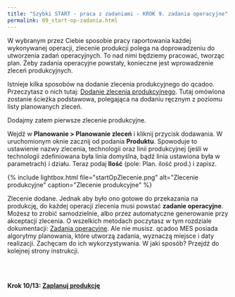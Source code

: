 ```yaml
---
title: "Szybki START - praca z zadaniami - KROK 9. zadania operacyjne"
permalink: 09_start-op-zadania.html 
---
```


W wybranym przez Ciebie sposobie pracy raportowania każdej wykonywanej operacji, zlecenie produkcji polega na doprowadzeniu do utworzenia zadań operacyjnych. To nad nimi będziemy pracować, tworząc plan. Żeby zadania operacyjne powstały, konieczne jest wprowadzenie zleceń produkcyjnych.

Istnieje kilka sposobów na dodanie zlecenia produkcyjnego do qcadoo. Przeczytasz o nich tutaj: [Dodanie zlecenia produkcyjnego](/zlecenia-produkcyjne.html#dodanie-zlecenia-produkcyjnego). Tutaj omówiona zostanie ścieżka podstawowa, polegająca na dodaniu ręcznym z poziomu listy planowanych zleceń.

Dodajmy zatem pierwsze zlecenie produkcyjne. 

Wejdź w **Planowanie > Planowanie zleceń** i kliknij przycisk dodawania. W uruchomionym oknie zacznij od podania **Produktu**. Spowoduje to ustawienie nazwy zlecenia, technologii oraz linii produkcyjnej (jeśli w technologii zdefiniowana była linia domyślna, bądź linia ustawiona była w parametrach) i działu. Teraz podaj **Ilość** (pole: Plan. ilość prod.) i zapisz. 

{% include lightbox.html file="startOpZlecenie.png" alt="Zlecenie produkcyjne" caption="Zlecenie produkcyjne" %}

Zlecenie dodane. Jednak aby było ono gotowe do przekazania na produkcję, do każdej operacji zlecenia musi powstać **zadanie operacyjne**. Możesz to zrobić samodzielnie, albo przez automatyczne generowanie przy akceptacji zlecenia. O wszelkich metodach poczytasz w tym rozdziale dokumentacji: [Zadania operacyjne](/planowanie-operacyjne). Ale nie musisz. qcadoo MES posiada algorytmy planowania, które utworzą zadania, wyznaczą miejsce i daty realizacji. Zachęcam do ich wykorzystywania. W jaki sposób? Przejdź do kolejnej strony instrukcji.

<br/>
<br/>

**Krok 10/13: [Zaplanuj produkcję](/10_start-op-plany)**